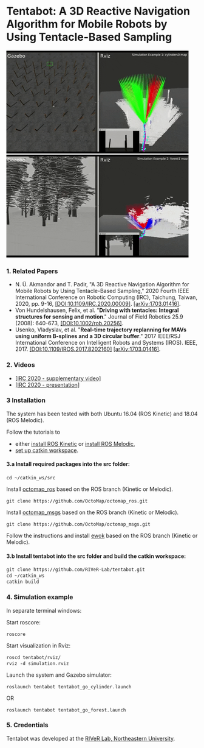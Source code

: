 # Tentabot: A 3D Reactive Navigation Algorithm for Mobile Robots by Using Tentacle-Based Sampling

[![teaser](tentabot_cylinders0.gif)](https://youtu.be/5vZSEuWUXe4) [![teaser](tentabot_forest1.gif)](https://youtu.be/5vZSEuWUXe4)

### 1. Related Papers

* N. Ü. Akmandor and T. Padir, "A 3D Reactive Navigation Algorithm for Mobile Robots by Using Tentacle-Based Sampling," 2020 Fourth IEEE International Conference on Robotic Computing (IRC), Taichung, Taiwan, 2020, pp. 9-16, [[DOI:10.1109/IRC.2020.00009]](https://doi.org/10.1109/IRC.2020.00009). [[arXiv:1703.01416]](https://arxiv.org/abs/1703.01416).
* Von Hundelshausen, Felix, et al. "**Driving with tentacles: Integral structures for sensing and motion**." Journal of Field Robotics 25.9 (2008): 640-673, [[DOI:10.1002/rob.20256]](https://doi.org/10.1002/rob.20256).
* Usenko, Vladyslav, et al. "**Real-time trajectory replanning for MAVs using uniform B-splines and a 3D circular buffer**." 2017 IEEE/RSJ International Conference on Intelligent Robots and Systems (IROS). IEEE, 2017. [[DOI:10.1109/IROS.2017.8202160]](https://doi.org/10.1109/IROS.2017.8202160) [[arXiv:1703.01416]](https://arxiv.org/abs/1703.01416).

### 2. Videos

* [[IRC 2020 - supplementary video]](https://www.youtube.com/watch?v=5vZSEuWUXe4&t)
* [[IRC 2020 - presentation]](https://youtu.be/Y5FCiJPXmlo)

### 3 Installation

The system has been tested with both Ubuntu 16.04 (ROS Kinetic) and 18.04 (ROS Melodic).

Follow the tutorials to
- either [install ROS Kinetic](http://wiki.ros.org/ROS/Installation) or [install ROS Melodic](http://wiki.ros.org/ROS/Installation),
- [set up catkin workspace](http://wiki.ros.org/ROS/Tutorials/InstallingandConfiguringROSEnvironment).

#### 3.a Install required packages into the src folder:
```
cd ~/catkin_ws/src
```

Install [octomap_ros](https://wiki.ros.org/octomap_ros) based on the ROS branch (Kinetic or Melodic).
```
git clone https://github.com/OctoMap/octomap_ros.git
```

Install [octomap_msgs](http://wiki.ros.org/octomap_msgs) based on the ROS branch (Kinetic or Melodic).
```
git clone https://github.com/OctoMap/octomap_msgs.git
```

Follow the instructions and install [ewok](https://github.com/VladyslavUsenko/ewok/tree/master) based on the ROS branch (Kinetic or Melodic).

#### 3.b Install tentabot into the src folder and build the catkin workspace:
```
git clone https://github.com/RIVeR-Lab/tentabot.git
cd ~/catkin_ws
catkin build
```

### 4. Simulation example

In separate terminal windows:

Start roscore:
```
roscore
```

Start visualization in Rviz:
```
roscd tentabot/rviz/
rviz -d simulation.rviz
```

Launch the system and Gazebo simulator:
```
roslaunch tentabot tentabot_go_cylinder.launch
```
OR
```
roslaunch tentabot tentabot_go_forest.launch
```

### 5. Credentials
Tentabot was developed at the [RIVeR Lab, Northeastern University](http://robot.neu.edu/).
